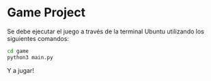 # Game Project

Se debe ejecutar el juego a través de la terminal Ubuntu utilizando los siguientes comandos:

```sh
cd game
python3 main.py
```

Y a jugar!